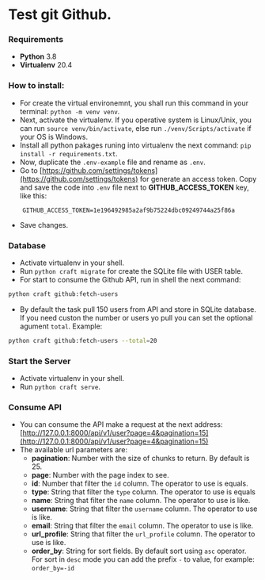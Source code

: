 # Test git Github.

### Requirements

 - **Python** 3.8
 - **Virtualenv** 20.4

### How to install:
 - For create the virtual environemnt, you shall run this command in your terminal:  ```python -m venv venv```.
 - Next, activate the virtualenv. If you operative system is Linux/Unix, you can run ```source venv/bin/activate```, else run ```./venv/Scripts/activate``` if your OS is Windows.
 - Install all python pakages runing into virtualenv the next command: ```pip install -r requirements.txt```.
 - Now, duplicate the ```.env-example``` file and rename as ```.env```.
 - Go to [https://github.com/settings/tokens](https://github.com/settings/tokens) for generate an access token. Copy and save the code into ```.env``` file next to **GITHUB_ACCESS_TOKEN** key, like this:
```text
    GITHUB_ACCESS_TOKEN=1e196492985a2af9b75224dbc09249744a25f86a
```
 - Save changes.

### Database
 - Activate virtualenv in your shell.
 - Run ```python craft migrate``` for create the SQLite file with USER table.
 - For start to consume the Github API, run in shell the next command:
```bash
python craft github:fetch-users
```
 - By default the task pull 150 users from API and store in SQLite database. If you need custon the number or users yo pull you can set the optional agument ```total```. Example:
```bash
python craft github:fetch-users --total=20
```

### Start the Server
 - Activate virtualenv in your shell.
 - Run ```python craft serve```.

### Consume API
 - You can consume the API make a request at the next address: [http://127.0.0.1:8000/api/v1/user?page=4&pagination=15](http://127.0.0.1:8000/api/v1/user?page=4&pagination=15)
 - The available url parameters are:
    - **pagination**: Number with the size of chunks to return. By default is 25.
    - **page**: Number with the page index to see.
    - **id**: Number that filter the ```id``` column. The operator to use is equals.
    - **type**: String that filter the ```type``` column. The operator to use is equals
    - **name**: String that filter the ```name``` column. The operator to use is like.
    - **username**: String that filter the ```username``` column. The operator to use is like.
    - **email**: String that filter the ```email``` column. The operator to use is like.
    - **url_profile**: String that filter the ```url_profile``` column. The operator to use is like.
    - **order_by**: String for sort fields. By default sort using ```asc``` operator. For sort in ```desc``` mode you can add the prefix ```-``` to value, for example: ```order_by=-id```

